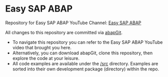 # Easy SAP ABAP
Repository for Easy SAP ABAP YouTube Channel: [Easy SAP ABAP](https://www.youtube.com/channel/UCV7W3AZXNK9fzOPas3g3ITQ)

All changes to this repository are committed via [abapGit](https://github.com/abapGit/abapGit).


- To navigate this repository you can refer to the Easy SAP ABAP YouTube video that brought you here.
- Alternatively, you can download abapGit, clone this repository, then explore the code at your leisure.
- All code examples are available under the [/src](./src) directory. Examples are sorted into their own development package (directory) within the repo.
